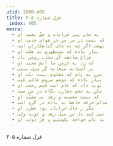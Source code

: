 ```yaml
---
utid: 1000-405
title: غزل شماره ۴۰۵
_index: 405
mesra:
  - به جان پیر خرابات و حقّ نعمت او
  - که نیست در سر من جز هوای خدمت او
  - بهشت اگر چه نه جای گناهکاران است
  - بیار باده که مستظهرم به همّت او
  - چراغ صاعقه آن سحاب روشن باد
  - که زد به خرمن ما آتش محبت او
  - بر آستانه میخانه گر سری بینی
  - مزن به پای که معلوم نیست نیّت او
  - بیار باده که دوشم سروش عالم غیب
  - نوید داد که عام است فیض رحمت او
  - مکن به چشم حقارت نگاه در من مست
  - که نیست معصیت و زهد بی مشیّت او
  - مدام خرقه حافظ به باده در گرو است
  - مگر ز خاک خرابات بود فطرت او
  - نمی کند دل من میل زهد و توبه ولی
  - به نام خواجه بکوشیم و فرّ دولت او
---
```

غزل شماره ۴۰۵
